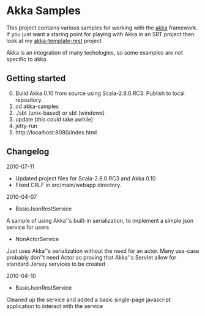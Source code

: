 # Akka Samples

This project contains various samples for working with the [akka](http://akkasource.org) framework.  If you just want a staring point for playing with Akka in an SBT project then look at my [akka-template-rest](http://github.com/efleming969/akka-template-rest) project

Akka is an integration of many techologies, so some examples are not specific to akka.

## Getting started
0. Build Akka 0.10 from source using Scala-2.8.0.RC3. Publish to local repository.
1. cd akka-samples
2. ./sbt (unix-based) or sbt (windows)
3. update (this could take awhile)
4. jetty-run
5. http://localhost:8080/index.html

## Changelog

2010-07-11

* Updated project files for Scala-2.8.0.RC3 and Akka 0.10
* Fixed CRLF in src/main/webapp directory.

2010-04-07

* BasicJsonRestService

A sample of using Akka''s built-in serialization, to implement a simple json service for users

* NonActorService

Just uses Akka''s serialization without the need for an actor. Many use-case probably don''t need Actor so proving that Akka''s Servlet allow for standard Jersey services to be created

2010-04-10

* BasicJsonRestService

Cleaned up the service and added a basic single-page javascript application to interact with the service
